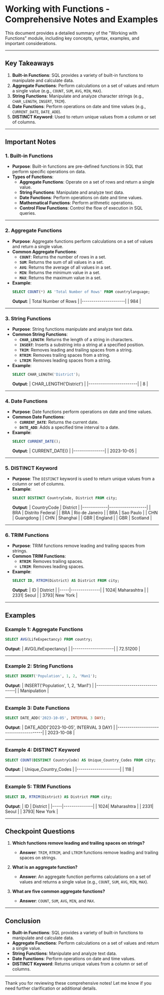 # Working with Functions - Comprehensive Notes and Examples

This document provides a detailed summary of the "Working with Functions" module, including key concepts, syntax, examples, and important considerations.

---

## Key Takeaways

1. **Built-in Functions**: SQL provides a variety of built-in functions to manipulate and calculate data.
2. **Aggregate Functions**: Perform calculations on a set of values and return a single value (e.g., `COUNT`, `SUM`, `AVG`, `MIN`, `MAX`).
3. **String Functions**: Manipulate and analyze character strings (e.g., `CHAR_LENGTH`, `INSERT`, `TRIM`).
4. **Date Functions**: Perform operations on date and time values (e.g., `CURRENT_DATE`, `DATE_ADD`).
5. **DISTINCT Keyword**: Used to return unique values from a column or set of columns.

---

## Important Notes

### 1. **Built-in Functions**
   - **Purpose**: Built-in functions are pre-defined functions in SQL that perform specific operations on data.
   - **Types of Functions**:
     - **Aggregate Functions**: Operate on a set of rows and return a single value.
     - **String Functions**: Manipulate and analyze text data.
     - **Date Functions**: Perform operations on date and time values.
     - **Mathematical Functions**: Perform arithmetic operations.
     - **Control Flow Functions**: Control the flow of execution in SQL queries.

---

### 2. **Aggregate Functions**
   - **Purpose**: Aggregate functions perform calculations on a set of values and return a single value.
   - **Common Aggregate Functions**:
     - **`COUNT`**: Returns the number of rows in a set.
     - **`SUM`**: Returns the sum of all values in a set.
     - **`AVG`**: Returns the average of all values in a set.
     - **`MIN`**: Returns the minimum value in a set.
     - **`MAX`**: Returns the maximum value in a set.
   - **Example**:
     ```sql
     SELECT COUNT(*) AS 'Total Number of Rows' FROM countrylanguage;
     ```
     **Output**:
     | Total Number of Rows |
     |----------------------|
     | 984                  |

---

### 3. **String Functions**
   - **Purpose**: String functions manipulate and analyze text data.
   - **Common String Functions**:
     - **`CHAR_LENGTH`**: Returns the length of a string in characters.
     - **`INSERT`**: Inserts a substring into a string at a specified position.
     - **`TRIM`**: Removes leading and trailing spaces from a string.
     - **`RTRIM`**: Removes trailing spaces from a string.
     - **`LTRIM`**: Removes leading spaces from a string.
   - **Example**:
     ```sql
     SELECT CHAR_LENGTH('District');
     ```
     **Output**:
     | CHAR_LENGTH('District') |
     |-------------------------|
     | 8                       |

---

### 4. **Date Functions**
   - **Purpose**: Date functions perform operations on date and time values.
   - **Common Date Functions**:
     - **`CURRENT_DATE`**: Returns the current date.
     - **`DATE_ADD`**: Adds a specified time interval to a date.
   - **Example**:
     ```sql
     SELECT CURRENT_DATE();
     ```
     **Output**:
     | CURRENT_DATE() |
     |----------------|
     | 2023-10-05     |

---

### 5. **DISTINCT Keyword**
   - **Purpose**: The `DISTINCT` keyword is used to return unique values from a column or set of columns.
   - **Example**:
     ```sql
     SELECT DISTINCT CountryCode, District FROM city;
     ```
     **Output**:
     | CountryCode | District          |
     |-------------|-------------------|
     | BRA         | Distrito Federal  |
     | BRA         | Rio de Janeiro    |
     | BRA         | Sao Paulo         |
     | CHN         | Guangdong         |
     | CHN         | Shanghai          |
     | GBR         | England           |
     | GBR         | Scotland          |

---

### 6. **TRIM Functions**
   - **Purpose**: TRIM functions remove leading and trailing spaces from strings.
   - **Common TRIM Functions**:
     - **`RTRIM`**: Removes trailing spaces.
     - **`LTRIM`**: Removes leading spaces.
   - **Example**:
     ```sql
     SELECT ID, RTRIM(District) AS District FROM city;
     ```
     **Output**:
     | ID  | District      |
     |-----|---------------|
     | 1024| Maharashtra   |
     | 2331| Seoul         |
     | 3793| New York      |

---

## Examples

### Example 1: Aggregate Functions
```sql
SELECT AVG(LifeExpectancy) FROM country;
```
**Output**:
| AVG(LifeExpectancy) |
|---------------------|
| 72.51200            |

---

### Example 2: String Functions
```sql
SELECT INSERT('Population', 1, 2, 'Man1');
```
**Output**:
| INSERT('Population', 1, 2, 'Man1') |
|------------------------------------|
| Manipulation                        |

---

### Example 3: Date Functions
```sql
SELECT DATE_ADD('2023-10-05', INTERVAL 3 DAY);
```
**Output**:
| DATE_ADD('2023-10-05', INTERVAL 3 DAY) |
|----------------------------------------|
| 2023-10-08                             |

---

### Example 4: DISTINCT Keyword
```sql
SELECT COUNT(DISTINCT CountryCode) AS Unique_Country_Codes FROM city;
```
**Output**:
| Unique_Country_Codes |
|----------------------|
| 118                  |

---

### Example 5: TRIM Functions
```sql
SELECT ID, RTRIM(District) AS District FROM city;
```
**Output**:
| ID  | District      |
|-----|---------------|
| 1024| Maharashtra   |
| 2331| Seoul         |
| 3793| New York      |

---

## Checkpoint Questions

1. **Which functions remove leading and trailing spaces on strings?**
   - **Answer**: `TRIM`, `RTRIM`, and `LTRIM` functions remove leading and trailing spaces on strings.

2. **What is an aggregate function?**
   - **Answer**: An aggregate function performs calculations on a set of values and returns a single value (e.g., `COUNT`, `SUM`, `AVG`, `MIN`, `MAX`).

3. **What are five common aggregate functions?**
   - **Answer**: `COUNT`, `SUM`, `AVG`, `MIN`, and `MAX`.

---

## Conclusion

- **Built-in Functions**: SQL provides a variety of built-in functions to manipulate and calculate data.
- **Aggregate Functions**: Perform calculations on a set of values and return a single value.
- **String Functions**: Manipulate and analyze text data.
- **Date Functions**: Perform operations on date and time values.
- **DISTINCT Keyword**: Returns unique values from a column or set of columns.

---

Thank you for reviewing these comprehensive notes! Let me know if you need further clarification or additional details.